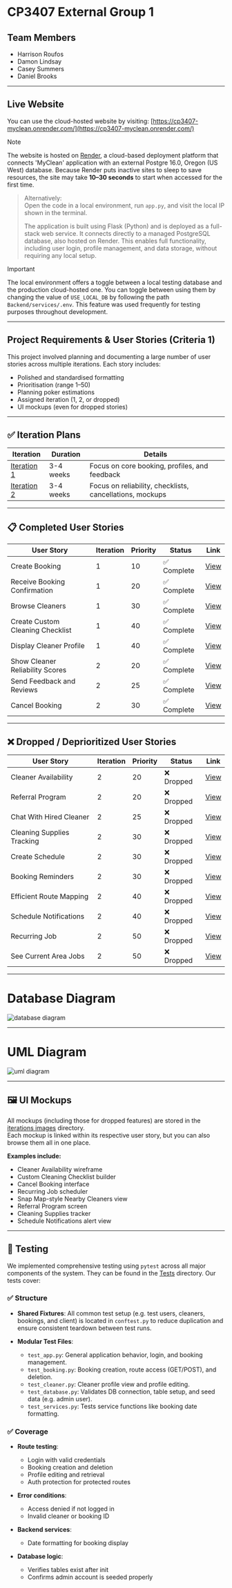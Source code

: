 # CP3407 External Group 1

## Team Members

- Harrison Roufos
- Damon Lindsay
- Casey Summers
- Daniel Brooks

---

## Live Website
You can use the cloud-hosted website by visiting: [https://cp3407-myclean.onrender.com/](https://cp3407-myclean.onrender.com/)

> [!Note]  
> The website is hosted on [Render](https://render.com), a cloud-based deployment platform that connects 'MyClean' application with an external Postgre 16.0, Oregon (US West) database.
> Because Render puts inactive sites to sleep to save resources, the site may take **10–30 seconds** to start when accessed for the first time.

> Alternatively: <br>
> Open the code in a local environment, run `app.py`, and visit the local IP shown in the terminal.
>  
> The application is built using Flask (Python) and is deployed as a full-stack web service. It connects directly to a managed PostgreSQL database, also hosted on Render.
> This enables full functionality, including user login, profile management, and data storage, without requiring any local setup.

> [!Important]
> The local environment offers a toggle between a local testing database and the production cloud-hosted one. You can toggle between using them by changing the value of `USE_LOCAL_DB` by following the path `Backend/services/.env`. This feature was used frequently for testing purposes throughout development.

---

## Project Requirements & User Stories (Criteria 1)

This project involved planning and documenting a large number of user stories across multiple iterations. Each story
includes:

- Polished and standardised formatting
- Prioritisation (range 1–50)
- Planning poker estimations
- Assigned iteration (1, 2, or dropped)
- UI mockups (even for dropped stories)

---

## ✅ Iteration Plans

| Iteration                                       | Duration  | Details                                                  |
|-------------------------------------------------|-----------|----------------------------------------------------------|
| [Iteration 1](./iterations/iteration_1_plan.md) | 3-4 weeks | Focus on core booking, profiles, and feedback            |
| [Iteration 2](./iterations/iteration_2_plan.md) | 3-4 weeks | Focus on reliability, checklists, cancellations, mockups |

---

## 📋 Completed User Stories

| User Story                         | Iteration | Priority | Status     | Link                                                                     |
|-----------------------------------|-----------|----------|------------|--------------------------------------------------------------------------|
| Create Booking                    | 1         | 10       | ✅ Complete | [View](./user_stories/user_story_create_booking.md)                      |
| Receive Booking Confirmation      | 1         | 20       | ✅ Complete | [View](./user_stories/user_story_receive_booking_confirmation.md)        |
| Browse Cleaners                   | 1         | 30       | ✅ Complete | [View](./user_stories/user_story_browse_cleaners.md)                     |
| Create Custom Cleaning Checklist  | 1         | 40       | ✅ Complete | [View](./user_stories/user_story_create_custom_cleaning_checklist.md)    |
| Display Cleaner Profile           | 1         | 40       | ✅ Complete | [View](./user_stories/user_story_display_cleaner_profile.md)             |
| Show Cleaner Reliability Scores   | 2         | 20       | ✅ Complete | [View](./user_stories/user_story_show_cleaner_reliability_scores.md)     |
| Send Feedback and Reviews         | 2         | 25       | ✅ Complete | [View](./user_stories/user_story_send_feedback_and_reviews.md)           |
| Cancel Booking                    | 2         | 30       | ✅ Complete | [View](./user_stories/user_story_handle_cancel_booking.md)               |


---

## ❌ Dropped / Deprioritized User Stories

| User Story                    | Iteration | Priority | Status     | Link                                                                |
|------------------------------|-----------|----------|------------|---------------------------------------------------------------------|
| Cleaner Availability         | 2         | 20       | ❌ Dropped | [View](./user_stories/user_story_cleaner_availability.md)           |
| Referral Program             | 2         | 20       | ❌ Dropped | [View](./user_stories/user_story_referral_program_for_customers.md) |
| Chat With Hired Cleaner      | 2         | 25       | ❌ Dropped | [View](./user_stories/user_story_chat_with_hired_cleaner.md)        |
| Cleaning Supplies Tracking   | 2         | 30       | ❌ Dropped | [View](./user_stories/user_story_cleaning_supplies_tracking.md)     |
| Create Schedule              | 2         | 30       | ❌ Dropped | [View](./user_stories/user_story_create_schedule.md)                |
| Booking Reminders            | 2         | 30       | ❌ Dropped | [View](./user_stories/user_story_booking_reminders.md)              |
| Efficient Route Mapping      | 2         | 40       | ❌ Dropped | [View](./user_stories/user_story_efficient_route_mapping.md)        |
| Schedule Notifications       | 2         | 40       | ❌ Dropped | [View](./user_stories/user_story_schedule_notifications.md)         |
| Recurring Job                | 2         | 50       | ❌ Dropped | [View](./user_stories/user_story_recurring_job.md)                  |
| See Current Area Jobs        | 2         | 50       | ❌ Dropped | [View](./user_stories/user_story_see_current_area_cleaning_jobs.md) |

---

# Database Diagram

![database diagram](/database_files/myclean_database_diagram.png)

---

# UML Diagram

![uml diagram](/database_files/myclean_uml_diagram.png)

---

## 🖼️ UI Mockups

All mockups (including those for dropped features) are stored in the [iterations images](iterations/images) directory.  
Each mockup is linked within its respective user story, but you can also browse them all in one place.

**Examples include:**

- Cleaner Availability wireframe
- Custom Cleaning Checklist builder
- Cancel Booking interface
- Recurring Job scheduler
- Snap Map-style Nearby Cleaners view
- Referral Program screen
- Cleaning Supplies tracker
- Schedule Notifications alert view

---

## 🧪 Testing

We implemented comprehensive testing using `pytest` across all major components of the system. They can be found in the [Tests](/tests) directory. Our tests cover:

### ✅ Structure

- **Shared Fixtures**: All common test setup (e.g. test users, cleaners, bookings, and client) is located in
  `conftest.py` to reduce duplication and ensure consistent teardown between test runs.

- **Modular Test Files**:
    - `test_app.py`: General application behavior, login, and booking management.
    - `test_booking.py`: Booking creation, route access (GET/POST), and deletion.
    - `test_cleaner.py`: Cleaner profile view and profile editing.
    - `test_database.py`: Validates DB connection, table setup, and seed data (e.g. admin user).
    - `test_services.py`: Tests service functions like booking date formatting.

### ✅ Coverage

- **Route testing**:
    - Login with valid credentials
    - Booking creation and deletion
    - Profile editing and retrieval
    - Auth protection for protected routes

- **Error conditions**:
    - Access denied if not logged in
    - Invalid cleaner or booking ID

- **Backend services**:
    - Date formatting for booking display

- **Database logic**:
    - Verifies tables exist after init
    - Confirms admin account is seeded properly


